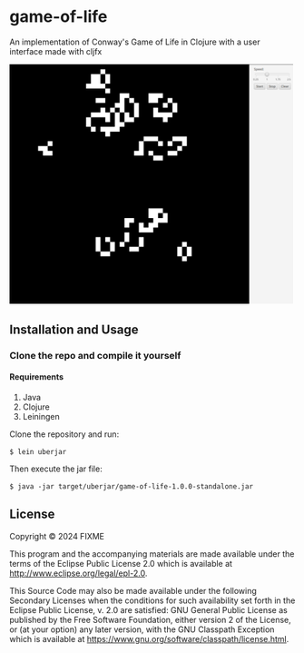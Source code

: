 # game-of-life

An implementation of Conway's Game of Life in Clojure with a user interface made with cljfx

<img title="a title" alt="Alt text" width=500 src="https://github.com/FranciscoZizzi/game-of-life/blob/resources/resources/ui.png">

## Installation and Usage

### Clone the repo and compile it yourself

#### Requirements
1. Java
2. Clojure
3. Leiningen

Clone the repository and run:

    $ lein uberjar

Then execute the jar file:

    $ java -jar target/uberjar/game-of-life-1.0.0-standalone.jar

## License

Copyright © 2024 FIXME

This program and the accompanying materials are made available under the
terms of the Eclipse Public License 2.0 which is available at
http://www.eclipse.org/legal/epl-2.0.

This Source Code may also be made available under the following Secondary
Licenses when the conditions for such availability set forth in the Eclipse
Public License, v. 2.0 are satisfied: GNU General Public License as published by
the Free Software Foundation, either version 2 of the License, or (at your
option) any later version, with the GNU Classpath Exception which is available
at https://www.gnu.org/software/classpath/license.html.
